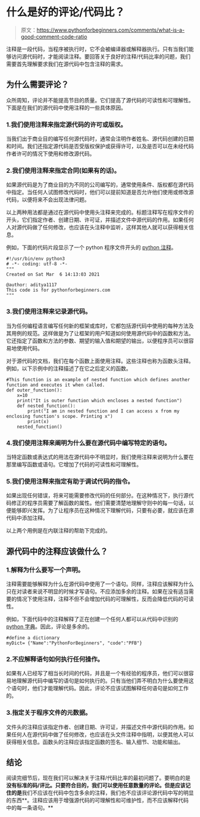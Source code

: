 # 什么是好的评论/代码比？

> 原文：<https://www.pythonforbeginners.com/comments/what-is-a-good-comment-code-ratio>

注释是一段代码，当程序被执行时，它不会被编译器或解释器执行。只有当我们能够访问源代码时，才能阅读注释。要回答关于良好的注释/代码比率的问题，我们需要首先理解要求我们在源代码中包含注释的需求。

## 为什么需要评论？

众所周知，评论并不能提高节目的质量。它们提高了源代码的可读性和可理解性。下面是在我们的源代码中使用注释的一些具体原因。

### 1.我们使用注释来指定源代码的许可或版权。

当我们出于商业目的编写任何源代码时，通常会注明作者姓名、源代码创建的日期和时间。我们还指定源代码是否受版权保护或获得许可，以及是否可以在未经代码作者许可的情况下使用和修改源代码。

### 2.我们使用注释来指定合同(如果有的话)。

如果源代码是为了商业目的为不同的公司编写的，通常使用条件、版权都在源代码中指定。当任何人试图修改代码时，他们可以提前知道是否允许他们使用或修改源代码，以便将来不会出现法律问题。

以上两种用法都是通过在源代码中使用头注释来完成的。标题注释写在程序文件的开头，它们指定作者、创建日期、许可证，并描述文件中源代码的作用。如果任何人对源代码做了任何修改，也应该在头注释中监听，这样其他人就可以获得相关信息。

例如，下面的代码片段显示了一个 python 程序文件开头的 [python 注释](https://www.pythonforbeginners.com/comments/comments-in-python)。

```
#!/usr/bin/env python3
# -*- coding: utf-8 -*-
"""
Created on Sat Mar  6 14:13:03 2021

@author: aditya1117
This code is for pythonforbeginners.com
"""
```

### 3.我们使用注释来记录源代码。

当为任何编程语言编写任何新的框架或库时，它都包括源代码中使用的每种方法及其用例的规范。这样做是为了让框架的用户知道如何使用源代码中的函数和方法。它还指定了函数和方法的参数、期望的输入值和期望的输出，以便程序员可以很容易地使用代码。

对于源代码的文档，我们在每个函数上面使用注释。这些注释也称为函数头注释。例如，以下示例中的注释描述了在它之后定义的函数。

```
#This function is an example of nested function which defines another function and executes it when called. 
def outer_function():
    x=10
    print("It is outer function which encloses a nested function")
    def nested_function():
        print("I am in nested function and I can access x from my enclosing function's scope. Printing x")
        print(x)
    nested_function()
```

### 4.我们使用注释来阐明为什么要在源代码中编写特定的语句。

当特定函数或表达式的用法在源代码中不明显时，我们使用注释来说明为什么要在那里编写函数或语句。它增加了代码的可读性和可理解性。

### 5.我们使用注释来指定有助于调试代码的指令。

如果出现任何错误，将来可能需要修改代码的任何部分。在这种情况下，执行源代码修正的程序员需要了解函数的属性。他们需要清楚地理解守则中的每一句话，以便能够即兴发挥。为了让程序员在这种情况下理解代码，只要有必要，就应该在源代码中添加注释。

以上两个用例是在内联注释的帮助下完成的。

## 源代码中的注释应该做什么？

### 1.解释为什么要写一个声明。

注释需要能够解释为什么在源代码中使用了一个语句。同样，注释应该解释为什么只在对读者来说不明显的时候才写语句。不应添加多余的注释。如果在没有适当需要的情况下使用注释，注释不但不会增加代码的可理解性，反而会降低代码的可读性。

例如，下面代码中的注释解释了正在创建一个任何人都可以从代码中识别的 [python 字典](https://www.pythonforbeginners.com/dictionary/how-to-use-dictionaries-in-python/)。因此，评论是多余的。

```
#define a dictionary
myDict= {"Name":"PythonForBeginners", "code":"PFB"}
```

### 2.不应解释语句如何执行任何操作。

如果有人已经写了相当长时间的代码，并且是一个有经验的程序员，他们可以很容易地理解源代码中编写的语句是如何执行的。只有当他们弄不明白为什么要使用这个语句时，他们才能理解代码。因此，评论不应该试图解释任何语句是如何工作的。

### 3.指定关于程序文件的元数据。

文件头的注释应该指定作者、创建日期、许可证，并描述文件中源代码的作用。如果任何人在源代码中做了任何修改，也应该在头文件注释中指明，以便其他人可以获得相关信息。函数头的注释应该指定函数的签名、输入细节、功能和输出。

## 结论

阅读完细节后，现在我们可以解决关于注释/代码比率的最初问题了。要明白的是**没有标准的码/评比。只要符合目的，我们可以使用任意数量的评论。但是应该记住的是**我们不应该在代码中包含多余的注释，我们也不应该评论源代码中写的明显的东西**。注释应该用于增强源代码的可理解性和可维护性，而不应该解释代码中的每一条语句。**